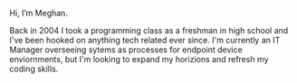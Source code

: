 Hi, I’m Meghan.

Back in 2004 I took a programming class as a freshman in high school and I've been hooked on anything tech related ever since. I'm currently an IT Manager overseeing sytems as processes for endpoint device enviornments, but I'm looking to expand my horizions and refresh my coding skills.


<!---
MeghaDrive/MeghaDrive is a ✨ special ✨ repository because its `README.md` (this file) appears on your GitHub profile.
You can click the Preview link to take a look at your changes.
--->

